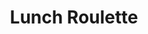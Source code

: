 ---
title: "Lunch Roulette"
description: "Lunch Roulette helps users decide where to eat for lunch"
type: "project"
demo: "https://lunch-roulette.netlify.com"
github: "https://github.com/kdelalic/lunch-roulette"
tech: 
  - ReactJS
  - Material UI 
  - NodeJS
tags:
  - personal project
  - lunch
  - food
  - react
  - express
  - yelp
---